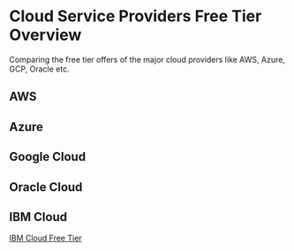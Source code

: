 # Cloud Service Providers Free Tier Overview
Comparing the free tier offers of the major cloud providers like AWS, Azure, GCP, Oracle etc.

## AWS

## Azure

## Google Cloud

## Oracle Cloud

## IBM Cloud

[IBM Cloud Free Tier](https://www.ibm.com/uk-en/cloud/free)
